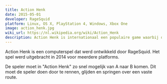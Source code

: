 ```yaml
---
title: Action Henk
date: 2015-05-01
developer: RageSquid
platform: Linux, OS X, PlayStation 4, Windows, Xbox One
image: action_henk.jpg
wiki_url: https://nl.wikipedia.org/wiki/Action_Henk
description: Action Henk is internationaal een populaire game waarbij de spelers levels eindeloos opnieuw spelen om hun tijd te verbeteren.
---
```


Action Henk is een computerspel dat werd ontwikkeld door RageSquid. Het spel werd uitgebracht in 2014 voor meerdere platforms.

De speler moet in "Action Henk" zo snel mogelijk van A naar B komen. Dit moet de speler doen door te rennen, glijden en springen over een vaste route.